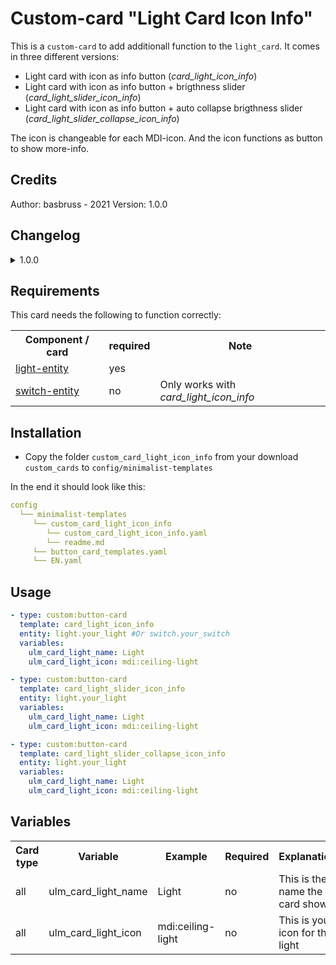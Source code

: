 # Custom-card "Light Card Icon Info"
This is a `custom-card` to add additionall function to the `light_card`. It comes in three different versions:

* Light card with icon as info button (*card_light_icon_info*)
* Light card with icon as info button + brigthness slider (*card_light_slider_icon_info*)
* Light card with icon as info button + auto collapse brigthness slider (*card_light_slider_collapse_icon_info*)

The icon is changeable for each MDI-icon. And the icon functions as button to show more-info.

## Credits
Author: basbruss - 2021
Version: 1.0.0

## Changelog
<details>
<summary>1.0.0</summary>
Initial release
</details>

## Requirements
This card needs the following to function correctly:
<table>
<tr>
<th>Component / card</th>
<th>required</th>
<th>Note</th>
</tr>
<tr>
<td><a href=https://www.home-assistant.io/integrations/light>light-entity</a></td>
<td>yes</td>
<td></td>
</tr>
</tr>
<tr>
<td><a href=https://www.home-assistant.io/integrations/switch>switch-entity</a></td>
<td>no</td>
<td>Only works with <i>card_light_icon_info</i></td>
</tr>
</table>

## Installation
* Copy the folder `custom_card_light_icon_info` from your download `custom_cards` to `config/minimalist-templates`

In the end it should look like this:

```yaml
config
  └── minimalist-templates
     └── custom_card_light_icon_info
        └── custom_card_light_icon_info.yaml
        └── readme.md
     └── button_card_templates.yaml
     └── EN.yaml
```

## Usage

```yaml
- type: custom:button-card
  template: card_light_icon_info
  entity: light.your_light #Or switch.your_switch
  variables:
    ulm_card_light_name: Light
    ulm_card_light_icon: mdi:ceiling-light

- type: custom:button-card
  template: card_light_slider_icon_info
  entity: light.your_light
  variables:
    ulm_card_light_name: Light
    ulm_card_light_icon: mdi:ceiling-light

- type: custom:button-card
  template: card_light_slider_collapse_icon_info
  entity: light.your_light
  variables:
    ulm_card_light_name: Light
    ulm_card_light_icon: mdi:ceiling-light
```

## Variables
<table>
<tr>
<th>Card type</th>
<th>Variable</th>
<th>Example</th>
<th>Required</th>
<th>Explanation</th>
</tr>
<tr>
<td>all</td>
<td>ulm_card_light_name</td>
<td>Light</td>
<td>no</td>
<td>This is the name the card shows</td>
</tr>
<tr>
<td>all</td>
<td>ulm_card_light_icon</td>
<td>mdi:ceiling-light</td>
<td>no</td>
<td>This is your icon for the light</td>
</tr>
</table>

